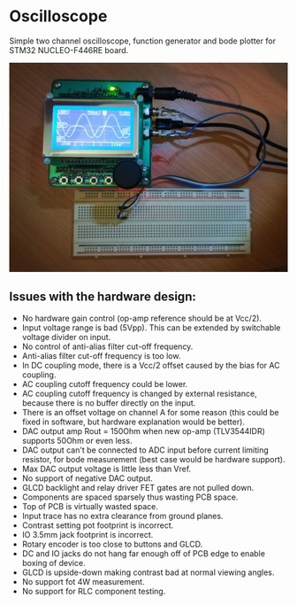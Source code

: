 # Oscilloscope
Simple two channel oscilloscope, function generator and bode plotter for STM32 NUCLEO-F446RE board.

![Picture of oscilloscope measuring effect of LED on DAC channel 2, when internal DAC buffer is disabled](https://raw.githubusercontent.com/19greg96/Oscilloscope/master/photo.jpg)


## Issues with the hardware design:
 - No hardware gain control (op-amp reference should be at Vcc/2).
 - Input voltage range is bad (5Vpp). This can be extended by switchable voltage divider on input.
 - No control of anti-alias filter cut-off frequency.
 - Anti-alias filter cut-off frequency is too low.
 - In DC coupling mode, there is a Vcc/2 offset caused by the bias for AC coupling.
 - AC coupling cutoff frequency could be lower.
 - AC coupling cutoff frequency is changed by external resistance, because there is no buffer directly on the input.
 - There is an offset voltage on channel A for some reason (this could be fixed in software, but hardware explanation would be better).
 - DAC output amp Rout = 150Ohm when new op-amp (TLV3544IDR) supports 50Ohm or even less.
 - DAC output can't be connected to ADC input before current limiting resistor, for bode measurement (best case would be hardware support).
 - Max DAC output voltage is little less than Vref.
 - No support of negative DAC output.
 - GLCD backlight and relay driver FET gates are not pulled down.
 - Components are spaced sparsely thus wasting PCB space.
 - Top of PCB is virtually wasted space.
 - Input trace has no extra clearance from ground planes.
 - Contrast setting pot footprint is incorrect.
 - IO 3.5mm jack footprint is incorrect.
 - Rotary encoder is too close to buttons and GLCD.
 - DC and IO jacks do not hang far enough off of PCB edge to enable boxing of device.
 - GLCD is upside-down making contrast bad at normal viewing angles.
 - No support fot 4W measurement.
 - No support for RLC component testing.
 
